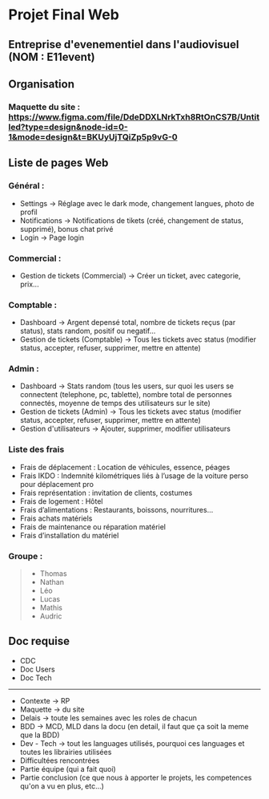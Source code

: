 # Projet Final Web

## Entreprise d'evenementiel dans l'audiovisuel (NOM : E11event)

## Organisation

### Maquette du site : https://www.figma.com/file/DdeDDXLNrkTxh8RtOnCS7B/Untitled?type=design&node-id=0-1&mode=design&t=BKUyUjTQiZp5p9vG-0

## Liste de pages Web

### Général :

- Settings -> Réglage avec le dark mode, changement langues, photo de profil
- Notifications -> Notifications de tikets (créé, changement de status, supprimé), bonus chat privé
- Login -> Page login

### Commercial :

- Gestion de tickets (Commercial) -> Créer un ticket, avec categorie, prix...

### Comptable :

- Dashboard -> Argent depensé total, nombre de tickets reçus (par status), stats random, positif ou negatif...
- Gestion de tickets (Comptable) -> Tous les tickets avec status (modifier status, accepter, refuser, supprimer, mettre en attente)

### Admin :

- Dashboard -> Stats random (tous les users, sur quoi les users se connectent (telephone, pc, tablette), nombre total de personnes connectés, moyenne de temps des utilisateurs sur le site)
- Gestion de tickets (Admin) -> Tous les tickets avec status (modifier status, accepter, refuser, supprimer, mettre en attente)
- Gestion d'utilisateurs -> Ajouter, supprimer, modifier utilisateurs

### Liste des frais

- Frais de déplacement : Location de véhicules, essence, péages
- Frais IKDO : Indemnité kilométriques liés à l’usage de la voiture perso pour déplacement pro
- Frais représentation : invitation de clients, costumes
- Frais de logement : Hôtel
- Frais d’alimentations : Restaurants, boissons, nourritures…
- Frais achats matériels
- Frais de maintenance ou réparation matériel
- Frais d’installation du matériel

### Groupe : 

> - Thomas
> - Nathan
> - Léo
> - Lucas
> - Mathis
> - Audric

## Doc requise

- CDC
- Doc Users
- Doc Tech

<hr>

- Contexte -> RP
- Maquette -> du site
- Delais -> toute les semaines avec les roles de chacun 
- BDD -> MCD, MLD dans la docu (en detail, il faut que ça soit la meme que la BDD)
- Dev - Tech -> tout les languages utilisés, pourquoi ces languages et toutes les librairies utilisées
- Difficultées rencontrées
- Partie équipe (qui a fait quoi)
- Partie conclusion (ce que nous à apporter le projets, les competences qu'on a vu en plus, etc...)

